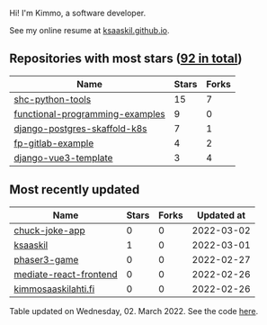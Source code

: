 Hi! I'm Kimmo, a software developer.

See my online resume at [ksaaskil.github.io](https://ksaaskil.github.io).

<!-- repositories starts -->

## Repositories with most stars ([92 in total](https://github.com/ksaaskil?tab=repositories))
| Name        | Stars           | Forks  |
| ------------- |-------------| -----|
|[shc-python-tools](https://github.com/ksaaskil/shc-python-tools)|15|7
|[functional-programming-examples](https://github.com/ksaaskil/functional-programming-examples)|9|0
|[django-postgres-skaffold-k8s](https://github.com/ksaaskil/django-postgres-skaffold-k8s)|7|1
|[fp-gitlab-example](https://github.com/ksaaskil/fp-gitlab-example)|4|2
|[django-vue3-template](https://github.com/ksaaskil/django-vue3-template)|3|4

<!-- repositories ends -->
<!-- recent_repositories starts -->

## Most recently updated
| Name        | Stars           | Forks  | Updated at
| ------------- |-------------| -----|-----|
|[chuck-joke-app](https://github.com/ksaaskil/chuck-joke-app)|0|0|2022-03-02
|[ksaaskil](https://github.com/ksaaskil/ksaaskil)|1|0|2022-03-01
|[phaser3-game](https://github.com/ksaaskil/phaser3-game)|0|0|2022-02-27
|[mediate-react-frontend](https://github.com/ksaaskil/mediate-react-frontend)|0|0|2022-02-26
|[kimmosaaskilahti.fi](https://github.com/ksaaskil/kimmosaaskilahti.fi)|0|0|2022-02-26

<!-- recent_repositories ends -->
<!-- updated_at starts -->
Table updated on Wednesday, 02. March 2022. See the code [here](https://github.com/ksaaskil/ksaaskil).
<!-- updated_at ends -->
